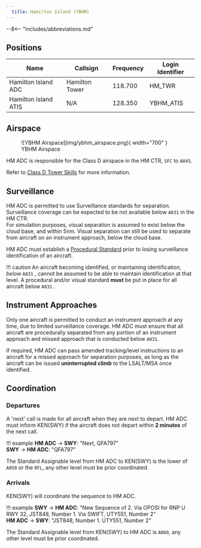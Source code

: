 ```yaml
---
  title: Hamilton Island (YBHM)
---
```


--8<-- "includes/abbreviations.md"

## Positions

| Name | Callsign | Frequency | Login Identifier |
| ---- | -------- | --------- | ---------------- |
| Hamilton Island ADC | Hamilton Tower | 118.700 | HM_TWR |
| Hamilton Island ATIS | N/A | 128.350 | YBHM_ATIS |

## Airspace

<figure markdown>
![YBHM Airspace](img/ybhm_airspace.png){ width="700" }
  <figcaption>YBHM Airspace</figcaption>
</figure>

HM ADC is responsible for the Class D airspace in the HM CTR, `SFC` to `A045`.

Refer to [Class D Tower Skills](../../controller-skills/classdtwr) for more information.

## Surveillance
HM ADC is permitted to use Surveillance standards for separation. Surveillance coverage can be expected to be not available below `A031` in the HM CTR.  
For simulation purposes, visual separation is assumed to exist below the cloud base, and within 5nm. Visual separation can still be used to separate from aircraft on an instrument approach, below the cloud base.

HM ADC must establish a [Procedural Standard](../../controller-skills/classdtwr/#standards) prior to losing surveillance identification of an aircraft.

!!! caution
    An aircraft becoming identified, or maintaining identification, *below* `A031` , cannot be assumed to be able to maintain identification at that level. A procedural and/or visual standard **must** be put in place for all aircraft below `A031` .
## Instrument Approaches
Only one aircraft is permitted to conduct an instrument approach at any time, due to limited surveillance coverage. HM ADC must ensure that all aircraft are procedurally separated from any portion of an instrument approach and missed approach that is conducted below `A031`.  

If required, HM ADC can pass amended tracking/level instructions to an aircraft for a missed approach for separation purposes, as long as the aircraft can be issued **uninterrupted climb** to the LSALT/MSA once identified.

## Coordination
### Departures
A 'next' call is made for all aircraft when they are next to depart. HM ADC must inform KEN(SWY) if the aircraft does not depart within **2 minutes** of the next call.

!!! example
    **HM ADC** -> **SWY**: "Next, QFA797"  
    **SWY** -> **HM ADC**: "QFA797"  

The Standard Assignable level from HM ADC to KEN(SWY) is the lower of `A050` or the `RFL`, any other level must be prior coordinated.
### Arrivals
KEN(SWY) will coordinate the sequence to HM ADC.

!!! example
    **SWY** -> **HM ADC**: "New Sequence of 2. Via OPOSI for RNP U RWY 32, JST848, Number 1. Via SWIFT, UTY551, Number 2”  
    **HM ADC** -> **SWY**: "JST848, Number 1. UTY551, Number 2"  

The Standard Assignable level from KEN(SWY) to HM ADC is `A060`, any other level must be prior coordinated.